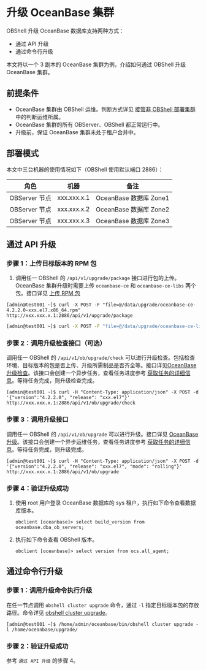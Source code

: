 # 升级 OceanBase 集群

OBShell 升级 OceanBase 数据库支持两种方式：

- 通过 API 升级
- 通过命令行升级

本文将以一个 3 副本的 OceanBase 集群为例，介绍如何通过 OBShell 升级 OceanBase 集群。

## 前提条件

- OceanBase 集群由 OBShell 运维。判断方式详见 [接管非 OBShell 部署集群](300.take-over-non-obshell-deployed-clusters.md) 中的判断运维所属。
- OceanBase 集群的所有 OBServer、OBShell 都正常运行中。
- 升级前，保证 OceanBase 集群未处于租户合并中。

## 部署模式

本文中三台机器的使用情况如下（OBShell 使用默认端口 2886）：

| 角色 | 机器 | 备注 |
| --- | --- | --- |
| OBServer 节点 | xxx.xxx.x.1 | OceanBase 数据库 Zone1 |
| OBServer 节点 | xxx.xxx.x.2 | OceanBase 数据库 Zone2 |
| OBServer 节点 | xxx.xxx.x.3 | OceanBase 数据库 Zone3 |

## 通过 API 升级

### 步骤 1：上传目标版本的 RPM 包

1. 调用任一 OBShell 的 `/api/v1/upgrade/package` 接口进行包的上传。OceanBase 集群升级时需要上传 `oceanbase-ce` 和 `oceanbase-ce-libs` 两个包。接口详见 [上传 RPM 包](../400.obshell-api-reference/900.upload-rpm.md)

```shell
[admin@test001 ~]$ curl -X POST -F "file=@/data/upgrade/oceanbase-ce-4.2.2.0-xxx.el7.x86_64.rpm" http://xxx.xxx.x.1:2886/api/v1/upgrade/package
```

```bash
[admin@test001 ~]$ curl -X POST -F "file=@/data/upgrade/oceanbase-ce-libs-4.2.2.0-xxx.el7.x86_64.rpm" http://xxx.xxx.x.1:2886/api/v1/upgrade/package
```

### 步骤 2：调用升级检查接口（可选）

调用任一 OBShell 的 `/api/v1/ob/upgrade/check` 可以进行升级检查。包括检查环境、目标版本的包是否上传、升级所需制品是否齐全等。接口详见[OceanBase 升级检查](../400.obshell-api-reference/1100.oceanbase-upgrade-check.md)。该接口会创建一个异步任务，查看任务进度参考 [获取任务的详细信息](../400.obshell-api-reference/2000.get-dag-detail.md)。等待任务完成，则升级检查完成。

```shell
[admin@test001 ~]$ curl -H "Content-Type: application/json" -X POST -d '{"version":"4.2.2.0", "release": "xxx.el7"}' http://xxx.xxx.x.1:2886/api/v1/ob/upgrade/check
```

### 步骤 3：调用升级接口

调用任一 OBShell 的 `/api/v1/ob/upgrade` 可以进行升级。接口详见 [OceanBase 升级](../400.obshell-api-reference/1300.upgrade-oceanbase.md)。该接口会创建一个异步运维任务，查看任务进度参考 [获取任务的详细信息](../400.obshell-api-reference/2000.get-dag-detail.md)。等待任务完成，则升级完成。

```shell
[admin@test001 ~]$ curl -H "Content-Type: application/json" -X POST -d '{"version":"4.2.2.0", "release": "xxx.el7", "mode": "rolling"}' http://xxx.xxx.x.1:2886/api/v1/ob/upgrade
```

### 步骤 4：验证升级成功

1. 使用 root 用户登录 OceanBase 数据库的 sys 租户，执行如下命令查看数据库版本。

    ```shell
    obclient [oceanbase]> select build_version from oceanbase.dba_ob_servers;
    ```

2. 执行如下命令查看 OBShell 版本。

    ```shell
    obclient [oceanbase]> select version from ocs.all_agent;
    ```

## 通过命令行升级

### 步骤 1：调用升级命令执行升级

在任一节点调用 `obshell cluster upgrade` 命令，通过 `-l` 指定目标版本包的存放路径。命令详见 [obshell cluster upgrade](../300.obshell-clients/200.cluster-commands.md#obshell-cluster-upgrade)。

```shell
[admin@test001 ~]$ /home/admin/oceanbase/bin/obshell cluster upgrade -l /home/oceanbase/upgrade/ 
```

### 步骤 2：验证升级成功

参考 `通过 API 升级` 的步骤 4。
